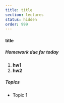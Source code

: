 ```yaml
---
title: title
section: lectures
status: hidden
order: 999
---
```


#### title

##### Homework due for today

1. **hw1**
1. **hw2**

##### Topics

* Topic 1
